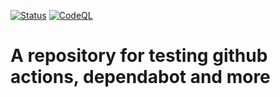 [![Status](https://github.com/Vijorich/TestWinuiRep/actions/workflows/dotnet-desktop.yml/badge.svg)](https://github.com/Vijorich/TestWinuiRep/actions/workflows/dotnet-desktop.yml)
[![CodeQL](https://github.com/Vijorich/TestWinuiRep/actions/workflows/github-code-scanning/codeql/badge.svg)](https://github.com/Vijorich/TestWinuiRep/actions/workflows/github-code-scanning/codeql)
# A repository for testing github actions, dependabot and more
